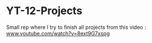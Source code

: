 # YT-12-Projects
Small rep where I try to finish all projects from this video : www.youtube.com/watch?v=8ext9G7xspg
